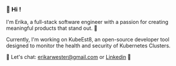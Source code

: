 ### 👋 Hi !

I'm Erika, a full-stack software engineer with a passion for creating meaningful products that stand out. :space_invader:

Currently, I'm working on KubeEst8, an open-source developer tool designed to monitor the health and security of Kubernetes Clusters.

:handshake: Let's chat: erikarwester@gmail.com or [Linkedin](https://www.linkedin.com/in/erika-wester/) :speech_balloon:


<!---
erikawester/erikawester is a ✨ special ✨ repository because its `README.md` (this file) appears on your GitHub profile.
You can click the Preview link to take a look at your changes.
--->

